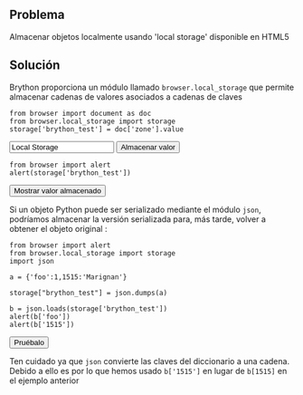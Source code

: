 Problema
--------

Almacenar objetos localmente usando 'local storage' disponible en HTML5


Solución
--------

Brython proporciona un módulo llamado `browser.local_storage` que permite almacenar cadenas de valores asociados a cadenas de claves


    from browser import document as doc
    from browser.local_storage import storage
    storage['brython_test'] = doc['zone'].value
    
<input id="zone" value="Local Storage">
<button id="show_0">Almacenar valor</button>

    from browser import alert
    alert(storage['brython_test'])

<button id="show_1">Mostrar valor almacenado</button>

<script type="text/python3">
def show_locstor(num):
    src = doc.get(selector="pre.marked")[num].text
    exec(src)

doc['show_0'].bind('click', lambda ev:show_locstor(0))
doc['show_1'].bind('click', lambda ev:show_locstor(1))
doc['show_2'].bind('click', lambda ev:show_locstor(2))
</script>

Si un objeto Python puede ser serializado mediante el módulo `json`, podríamos almacenar la versión serializada para, más tarde, volver a obtener el objeto original :

    from browser import alert
    from browser.local_storage import storage
    import json
    
    a = {'foo':1,1515:'Marignan'}
    
    storage["brython_test"] = json.dumps(a)
    
    b = json.loads(storage['brython_test'])
    alert(b['foo'])
    alert(b['1515'])

<button id="show_2">Pruébalo</button>

Ten cuidado ya que `json` convierte las claves del diccionario a una cadena. Debido a ello es por lo que hemos usado `b['1515']` en lugar de `b[1515]` en el ejemplo anterior
